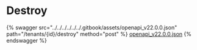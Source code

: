 # Destroy

{% swagger src="../../../../../../.gitbook/assets/openapi_v22.0.0.json" path="/tenants/{id}/destroy" method="post" %}
[openapi_v22.0.0.json](../../../../../../.gitbook/assets/openapi_v22.0.0.json)
{% endswagger %}
